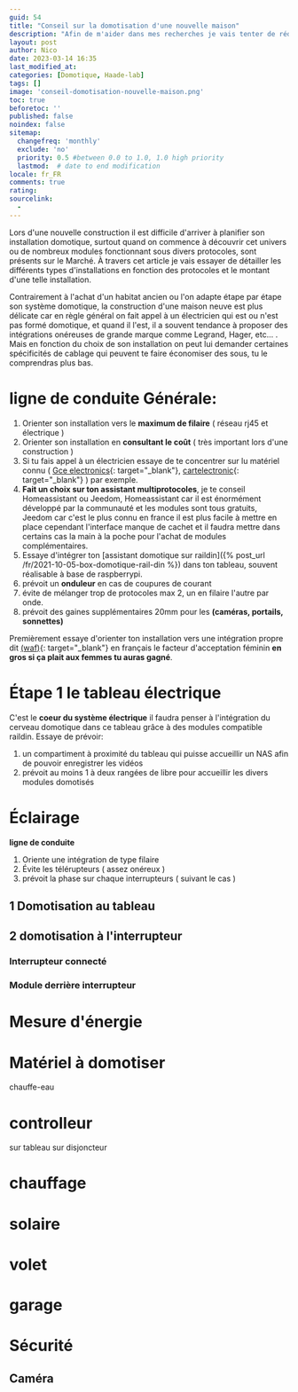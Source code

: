 ```yaml
---
guid: 54
title: "Conseil sur la domotisation d'une nouvelle maison"
description: "Afin de m'aider dans mes recherches je vais tenter de rédiger un article complet sur les conseils afin de ne rien oublier de domotiser quand on constrit une nouvelle maison, plus qu'un article un mémoire sur la construction et la domotique"
layout: post
author: Nico
date: 2023-03-14 16:35
last_modified_at: 
categories: [Domotique, Haade-lab]
tags: []
image: 'conseil-domotisation-nouvelle-maison.png'
toc: true
beforetoc: ''
published: false
noindex: false
sitemap:
  changefreq: 'monthly'
  exclude: 'no'
  priority: 0.5 #between 0.0 to 1.0, 1.0 high priority
  lastmod:  # date to end modification
locale: fr_FR
comments: true
rating:  
sourcelink:
  - 
---
```

Lors d'une nouvelle construction il est difficile d'arriver à planifier son installation domotique, surtout quand on commence à découvrir cet univers ou de nombreux modules fonctionnant sous divers protocoles, sont présents sur le Marché. À travers cet article je vais essayer de détailler les différents types d'installations en fonction des protocoles et le montant d'une telle installation.

Contrairement à l'achat d'un habitat ancien ou l'on adapte étape par étape son système domotique, la construction d'une maison neuve est plus délicate car en règle général on fait appel à un électricien qui est ou n'est pas formé domotique, et quand il l'est, il a souvent tendance à proposer des intégrations onéreuses de grande marque comme Legrand, Hager, etc... . Mais en fonction du choix de son installation on peut lui demander certaines spécificités de cablage qui peuvent te faire économiser des sous, tu le comprendras plus bas.

# ligne de conduite Générale:

1. Orienter son installation vers le **maximum de filaire** ( réseau rj45 et électrique )
2. Orienter son installation en **consultant le coût** ( très important lors d'une construction )
3. Si tu fais appel à un électricien essaye de te concentrer sur lu matériel connu ( [Gce electronics](https://www.domadoo.fr/fr/interface-domotique/5897-gce-electronics-automate-webserver-ipx800-v5.html?domid=39){: target="_blank"}, [cartelectronic](https://www.domadoo.fr/fr/suivi-energie/5224-cartelectronic-serveur-wes-v2-avec-ecran-antenne-rf-868-mhz.html?domid=39){: target="_blank"} ) par exemple.
4. **Fait un choix sur ton assistant multiprotocoles**, je te conseil Homeassistant ou Jeedom, Homeassistant car il est énormément développé par la communauté et les  modules sont tous gratuits, Jeedom car c'est le plus connu en france il est plus facile à mettre en place cependant l'interface manque de cachet et il faudra mettre dans certains cas la main à la poche pour l'achat de modules complémentaires.
5. Essaye d'intégrer ton [assistant domotique sur raildin]({% post_url /fr/2021-10-05-box-domotique-rail-din %}) dans ton tableau, souvent réalisable à base de raspberrypi.
6. prévoit un **onduleur** en cas de coupures de courant
7. évite de mélanger trop de protocoles max 2, un en filaire l'autre par onde.
8. prévoit des gaines supplémentaires 20mm pour les **(caméras, portails, sonnettes)**

Premièrement essaye d'orienter ton installation vers une intégration propre dit [(waf)](https://blog.jeedom.com/glossary/waf/){: target="_blank"} en français le facteur d'acceptation féminin **en gros si ça plait aux femmes tu auras gagné**.

# Étape 1 le tableau électrique
C'est le **coeur du système électrique** il faudra penser à l'intégration du cerveau domotique dans ce tableau grâce à des modules compatible raildin.
Essaye de prévoir:
1. un compartiment à proximité du tableau qui puisse accueillir un NAS afin de pouvoir enregistrer les vidéos
2. prévoit au moins 1 à deux rangées de libre pour accueillir les divers modules domotisés

# Éclairage
**ligne de conduite**
1. Oriente une intégration de type filaire
2. Évite les télérupteurs ( assez onéreux )
3. prévoit la phase sur chaque interrupteurs ( suivant le cas )

## 1 Domotisation au tableau
## 2 domotisation à l'interrupteur
### Interrupteur connecté
### Module derrière interrupteur

# Mesure d'énergie

# Matériel à domotiser
chauffe-eau

# controlleur 
sur tableau
sur disjoncteur

# chauffage

# solaire

# volet

# garage

# Sécurité
## Caméra
